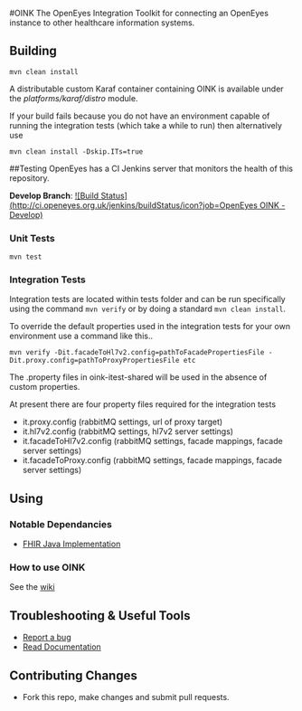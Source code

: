 #OINK
The OpenEyes Integration Toolkit for connecting an OpenEyes instance to other healthcare information systems.

## Building
```
mvn clean install
```
A distributable custom Karaf container containing OINK is available under the *platforms/karaf/distro* module. 

If your build fails because you do not have an environment capable of running the integration tests (which take a while to run) then alternatively use

```
mvn clean install -Dskip.ITs=true
```

##Testing
OpenEyes has a CI Jenkins server that monitors the health of this repository.

**Develop Branch**: [![Build Status](http://ci.openeyes.org.uk/jenkins/buildStatus/icon?job=OpenEyes OINK - Develop)](http://ci.openeyes.org.uk/jenkins/job/OpenEyes%20OINK%20-%20Develop/)

### Unit Tests
```
mvn test
```

### Integration Tests
Integration tests are located within tests folder and can be run specifically using the command `mvn verify` or by doing a standard `mvn clean install`. 

To override the default properties used in the integration tests for your own environment use a command like this..

```
mvn verify -Dit.facadeToHl7v2.config=pathToFacadePropertiesFile -Dit.proxy.config=pathToProxyPropertiesFile etc
```

The .property files in oink-itest-shared will be used in the absence of custom properties.

At present there are four property files required for the integration tests

* it.proxy.config (rabbitMQ settings, url of proxy target)
* it.hl7v2.config (rabbitMQ settings, hl7v2 server settings)
* it.facadeToHl7v2.config (rabbitMQ settings, facade mappings, facade server settings)
* it.facadeToProxy.config (rabbitMQ settings, facade mappings, facade server settings)

## Using


### Notable Dependancies
- [FHIR Java Implementation](http://www.hl7.org/implement/standards/fhir/downloads.html)


### How to use OINK
See the [wiki](https://openeyes.atlassian.net/wiki/display/OINK/Using+OINK)


## Troubleshooting & Useful Tools
- [Report a bug](https://openeyes.atlassian.net/secure/Dashboard.jspa)
- [Read Documentation](https://openeyes.atlassian.net/wiki/dashboard.action)

## Contributing Changes
- Fork this repo, make changes and submit pull requests.